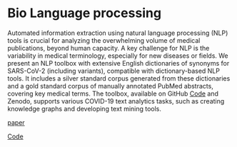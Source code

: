 Bio Language processing
==============

Automated information extraction using natural language processing (NLP) tools is crucial for analyzing the overwhelming volume of medical publications, beyond human capacity. A key challenge for NLP is the variability in medical terminology, especially for new diseases or fields. We present an NLP toolbox with extensive English dictionaries of synonyms for SARS-CoV-2 (including variants), compatible with dictionary-based NLP tools. It includes a silver standard corpus generated from these dictionaries and a gold standard corpus of manually annotated PubMed abstracts, covering key medical terms. The toolbox, available on GitHub [Code](https://github.com/Aitslab/corona.git) and Zenodo, supports various COVID-19 text analytics tasks, such as creating knowledge graphs and developing text mining tools.




[paper](https://arxiv.org/abs/2003.09865)


[Code](https://github.com/Aitslab/corona.git)



